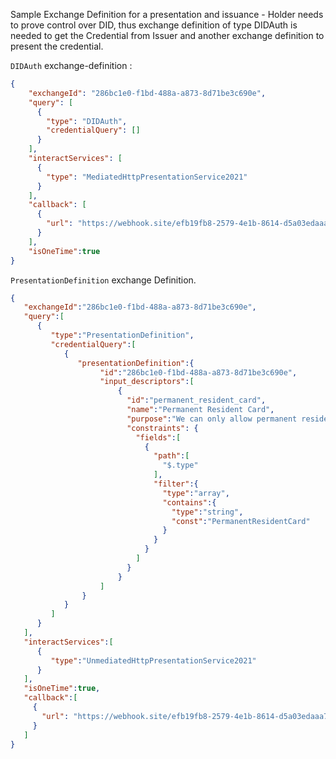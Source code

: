 Sample Exchange Definition for a presentation and issuance - Holder needs to prove control over DID, thus exchange definition of type DIDAuth is needed to get the Credential from Issuer and another exchange definition to present the credential.

`DIDAuth` exchange-definition :

```json
{
    "exchangeId": "286bc1e0-f1bd-488a-a873-8d71be3c690e",
    "query": [
      {
        "type": "DIDAuth",
        "credentialQuery": []
      }
    ],
    "interactServices": [
      {
        "type": "MediatedHttpPresentationService2021"
      }
    ],
    "callback": [
      {
        "url": "https://webhook.site/efb19fb8-2579-4e1b-8614-d5a03edaaa7a"
      }
    ],
    "isOneTime":true
}
```

`PresentationDefinition` exchange Definition.

``` json
{
   "exchangeId":"286bc1e0-f1bd-488a-a873-8d71be3c690e",
   "query":[
      {
         "type":"PresentationDefinition",
         "credentialQuery":[
            {
               "presentationDefinition":{
                    "id":"286bc1e0-f1bd-488a-a873-8d71be3c690e",
                    "input_descriptors":[
                        {
                          "id":"permanent_resident_card",
                          "name":"Permanent Resident Card",
                          "purpose":"We can only allow permanent residents into the application",
                          "constraints": {
                            "fields":[
                              {
                                "path":[
                                  "$.type"
                                ],
                                "filter":{
                                  "type":"array",
                                  "contains":{
                                    "type":"string",
                                    "const":"PermanentResidentCard"
                                  }
                                }
                              }
                            ]
                          }
                        }
                    ]
                }
            }
         ]
      }
   ],
   "interactServices":[
      {
         "type":"UnmediatedHttpPresentationService2021"
      }
   ],
   "isOneTime":true,
   "callback":[
     {
       "url": "https://webhook.site/efb19fb8-2579-4e1b-8614-d5a03edaaa7a"
     }
   ]
}
```